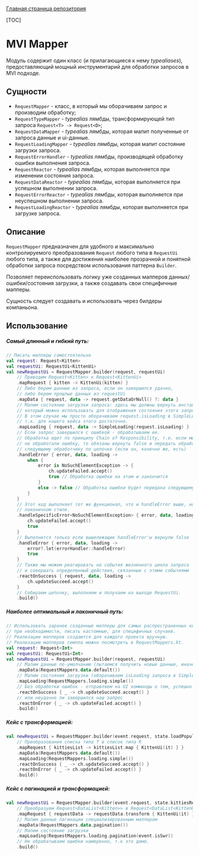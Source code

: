 [Главная страница репозитория](../docs/main.md)

[TOC]

# MVI Mapper
Модуль содержит один класс (и прилагающиеся к нему *typealiases*), предоставляющий мощный инструментарий для обработки запросов в MVI подходе.

## Сущности
* `RequestMapper` - класс, в который мы оборачиваем запрос и производим обработку;
* `RequestTypeMapper` - *typealias* лямбды, трансформирующей тип запроса `Request<T> -> Request<D>`;
* `RequestDataMapper` - *typealias* лямбды, которая мапит полученные от запроса данные и ui-данные.
* `RequestLoadingMapper` - *typealias* лямбды, которая мапит состояние загрузки запроса.
* `RequestErrorHandler` - *typealias* лямбды, производящей обработку ошибки выполнения запроса.
* `RequestReactor` - *typealias* лямбды, которая выполняется при изменении состояния запроса.
* `RequestDataReactor` - *typealias* лямбды, которая выполняется при успешном выполнении запроса.
* `RequestErrorReactor` - *typealias* лямбды, которая выполняется при неуспешном выполнении запроса.
* `RequestLoadingReactor` - *typealias* лямбды, которая выполняется при загрузке запроса.

## Описание
`RequestMapper` предназначен для удобного и максимально контролируемого преобразования `Request` любого типа в `RequestUi` любого типа,
а также для достижения наиболее прозрачной и понятной обработки запроса посредством использования паттерна `Builder`.

Позволяет переиспользовать логику уже созданных мапперов данных/ошибки/состояния загрузки, а также создавать свои специфичные мапперы.

Сущность следует создавать и использовать через билдеры компаньона.

## Использование
##### Самый длинный и гибкий путь:
```kotlin
// Писать мапперы самостоятельно
val request: Request<Kitten>
val requestUi: RequestUi<KittenUi> 
val newRequestUi = RequestMapper.builder(request, requestUi)
    // Приводим Request<Kitten> к Request<KittenUi>
    .mapRequest { kitten -> KittenUi(kitten) }
    // Либо берем данные из запроса, если он завершился удачно,
    // либо берем прошлые данных из requestUi
    .mapData { request, data -> request.getDataOrNull() ?: data }
    // Мапим состояние загрузки запроса: здесь мы должны вернуть инстанс объекта Loading,
    // который можно использовать для отображения состояния этого запроса на UI пользователя
    // В этом случае мы просто оборачиваем request.isLoading в SimpleLoading, 
    // т.к. для нашего кейса этого достаточно.
    .mapLoading { request, data -> SimpleLoading(request.isLoading) }
    // Если запрос завершился с ошибкой - обрабатываем ее.
    // Обработка идет по принципу Chain of Responsibility, т.е. если мы здесь
    // не обработали ошибку, то обязаны вернуть false и передать обработку
    // следующему обработчику по цепочке (если он, конечно же, есть)
    .handleError { error, data, loading ->
        when {
            error is NoSuchElementException -> {
                ch.updateFailed.accept()
                true // Обработка ошибки на этом и закончится
            }
            else -> false // Обработка ошибки будет передана следующему обработчику
        }
    }
    // Этот код выполняет тот же функционал, что и handleError выше, но в более
    // лаконичном стиле.
    .handleSpecificError<NoSuchElementException> { error, data, loading ->
        ch.updateFailed.accept()
        true
    }
    // Выполнится только если вышележащие handleError'ы вернули false
    .handleError { error, data, loading ->
        error?.let(errorHandler::handleError)
        true
    }
    // Также мы можем реагировать на события жизненного цикла запроса
    // и совершать определенный действия, связанные с этими событиями
    .reactOnSuccess { request, data, loading ->
        ch.updateSucceed.accept()
    }
    // Собираем цепочку, выполняем и получаем на выходе RequestUi.
    .build()
```

##### Наиболее оптимальный и лаконичный путь:
```kotlin
// Использовать заранее созданные мапперы для самых распространенных кейсов маппинга запроса и, 
// при необходимости, писать кастомные, для специфичных случаев.
// Реализации мапперов создаются для каждого проекта вручную.
// Реализацию мапперов семпла можно посмотреть в RequestMappers.kt.
val request: Request<Int>
val requestUi: RequestUi<Int>
val newRequestUi = RequestMapper.builder(request, requestUi)
    // Мапим данные по-умолчанию (пытаемся получить новые данные, иначе оставляем старые)
    .mapData(RequestMappers.data.default())
    // Мапим состояния загрузки (оборачиваем isLoading запроса в SimpleLoading)
    .mapLoading(RequestMappers.loading.simple())
    // Без обработки ошибок - отправляем на UI комманды о том, успешно ли
    .reactOnSuccess { _ -> ch.updateSucceed.accept() }
    // или неудачно ли завершился наш запрос
    .reactOnError { _ -> ch.updateFailed.accept() }
    .build()
```

##### Кейс с трансформацией:
```kotlin
val newRequestUi = RequestMapper.builder(event.request, state.loadPopularKittiesRequestUi)
    // Преобразования списка типа T в список типа R
    .mapRequest { kittiesList -> kittiesList.map { KittenUi(it) } }
    .mapData(RequestMappers.data.default())
    .mapLoading(RequestMappers.loading.simple())
    .reactOnSuccess { _ -> ch.updateSucceed.accept() }
    .reactOnError { _ -> ch.updateFailed.accept() }
    .build()
```

##### Кейс с пагинацией и трансформацией:
```kotlin
val newRequestUi = RequestMapper.builder(event.request, state.kittiesRequestUi)
    // Преобразуем Request<DataList<Kitten>> в Request<DataList<KittenUi>>
    .mapRequest { requestData -> requestData.transform { KittenUi(it) } }
    // Мапим данные пагинации специализированным маппером
    .mapData(RequestMappers.data.pagination())
    // Мапим состояние загрузки
    .mapLoading(RequestMappers.loading.pagination(event.isSwr))
    // Не обрабатываем ошибки намеренно, т.к это демо.
    .build()
```